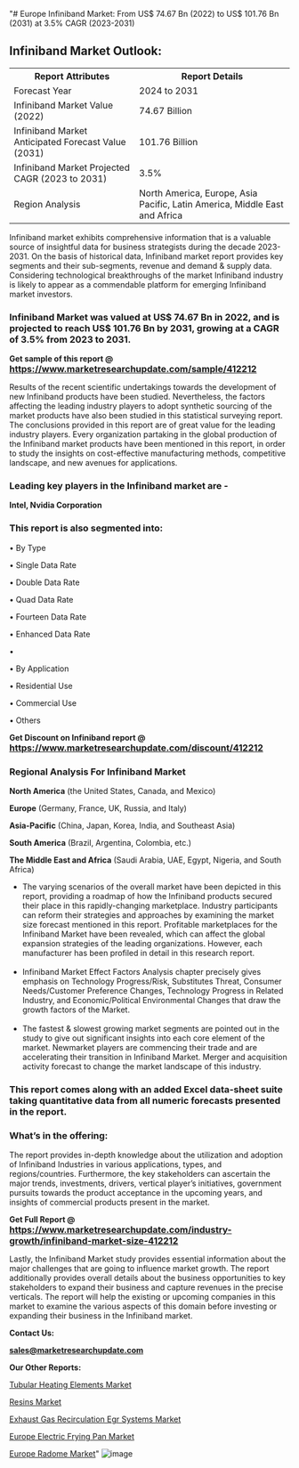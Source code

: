 "# Europe Infiniband Market: From US$ 74.67 Bn (2022) to US$ 101.76 Bn (2031) at 3.5% CAGR (2023-2031)

<html>
<body>

<h2>Infiniband Market Outlook:</h2>

<table>
  <tr>
    <th>Report Attributes</th>
    <th>Report Details</th>
  </tr>
  <tr>
    <td>Forecast Year</td>
    <td>2024 to 2031</td>
  </tr>
  <tr>
    <td>Infiniband Market Value (2022)</td>
    <td>74.67 Billion</td>
  </tr>
  <tr>
    <td>Infiniband Market Anticipated Forecast Value (2031)</td>
    <td>101.76 Billion</td>
  </tr>
  <tr>
    <td>Infiniband Market Projected CAGR (2023 to 2031)</td>
    <td>3.5%</td>
  </tr>
  <tr>
    <td>Region Analysis</td>
    <td>North America, Europe, Asia Pacific, Latin America, Middle East and Africa</td>
  </tr>
</table>

</body>
</html>

Infiniband market exhibits comprehensive information that is a valuable source of insightful data for business strategists during the decade 2023-2031. On the basis of historical data, Infiniband market report provides key segments and their sub-segments, revenue and demand &amp; supply data. Considering technological breakthroughs of the market Infiniband industry is likely to appear as a commendable platform for emerging Infiniband market investors.

<strong><h3>Infiniband Market was valued at US$ 74.67 Bn in 2022, and is projected to reach US$ 101.76 Bn by 2031, growing at a CAGR of 3.5% from 2023 to 2031.</h3></strong>

<strong>Get sample of this report @ <a href=https://www.marketresearchupdate.com/sample/412212><font size=3 color=#0000ff>https://www.marketresearchupdate.com/sample/412212</font></a></strong>

Results of the recent scientific undertakings towards the development of new Infiniband products have been studied. Nevertheless, the factors affecting the leading industry players to adopt synthetic sourcing of the market products have also been studied in this statistical surveying report. The conclusions provided in this report are of great value for the leading industry players. Every organization partaking in the global production of the Infiniband market products have been mentioned in this report, in order to study the insights on cost-effective manufacturing methods, competitive landscape, and new avenues for applications.

<strong><h3>Leading key players in the Infiniband market are -</h3></strong>

<strong>Intel, Nvidia Corporation</strong>

<strong><h3>This report is also segmented into:</h3></strong>

• By Type

• Single Data Rate

• Double Data Rate

• Quad Data Rate

• Fourteen Data Rate

• Enhanced Data Rate

• 

• By Application

• Residential Use

• Commercial Use

• Others

<strong>Get Discount on Infiniband report @ <a href=https://www.marketresearchupdate.com/discount/412212><font size=3 color=#0000ff>https://www.marketresearchupdate.com/discount/412212</font></a></strong>

<strong><h3>Regional Analysis For Infiniband Market</h3></strong>

<strong>North America</strong> (the United States, Canada, and Mexico)

<strong>Europe</strong> (Germany, France, UK, Russia, and Italy)

<strong>Asia-Pacific</strong> (China, Japan, Korea, India, and Southeast Asia)

<strong>South America</strong> (Brazil, Argentina, Colombia, etc.)

<strong>The Middle East and Africa</strong> (Saudi Arabia, UAE, Egypt, Nigeria, and South Africa)

<ul>
  <li>The varying scenarios of the overall market have been depicted in this report, providing a roadmap of how the Infiniband products secured their place in this rapidly-changing marketplace. Industry participants can reform their strategies and approaches by examining the market size forecast mentioned in this report. Profitable marketplaces for the Infiniband Market have been revealed, which can affect the global expansion strategies of the leading organizations. However, each manufacturer has been profiled in detail in this research report.</li><br>
  <li>Infiniband Market Effect Factors Analysis chapter precisely gives emphasis on Technology Progress/Risk, Substitutes Threat, Consumer Needs/Customer Preference Changes, Technology Progress in Related Industry, and Economic/Political Environmental Changes that draw the growth factors of the Market.</li><br>
  <li>The fastest &amp; slowest growing market segments are pointed out in the study to give out significant insights into each core element of the market. Newmarket players are commencing their trade and are accelerating their transition in Infiniband Market. Merger and acquisition activity forecast to change the market landscape of this industry.</li>
</ul>
<strong><h3>This report comes along with an added Excel data-sheet suite taking quantitative data from all numeric forecasts presented in the report.</h3></strong>

<strong><h3>What’s in the offering:</h3></strong> The report provides in-depth knowledge about the utilization and adoption of Infiniband Industries in various applications, types, and regions/countries. Furthermore, the key stakeholders can ascertain the major trends, investments, drivers, vertical player’s initiatives, government pursuits towards the product acceptance in the upcoming years, and insights of commercial products present in the market.

<strong>Get Full Report @ <a href=https://www.marketresearchupdate.com/industry-growth/infiniband-market-size-412212><font size=3 color=#0000ff>https://www.marketresearchupdate.com/industry-growth/infiniband-market-size-412212</font></a></strong>

Lastly, the Infiniband Market study provides essential information about the major challenges that are going to influence market growth. The report additionally provides overall details about the business opportunities to key stakeholders to expand their business and capture revenues in the precise verticals. The report will help the existing or upcoming companies in this market to examine the various aspects of this domain before investing or expanding their business in the Infiniband market.

<strong>Contact Us:</strong>

<strong>sales@marketresearchupdate.com</strong>

<strong>Our Other Reports:</strong>

<a href=https://www.linkedin.com/pulse/tubular-heating-elements-market-latest-report>Tubular Heating Elements Market</a>

<a href=https://www.linkedin.com/pulse/resins-market-2023-top-key-players-types-applications>Resins Market</a>

<a href=https://www.linkedin.com/pulse/exhaust-gas-recirculation-egr-systems-market-sizing-up>Exhaust Gas Recirculation Egr Systems Market</a>

<a href=https://www.linkedin.com/pulse/europe-electric-frying-pan-market-2030-industry>Europe Electric Frying Pan Market</a>

<a href=https://www.linkedin.com/pulse/europe-radome-market-2023-pointing-capture-largest>Europe Radome Market</a>"
![image](https://github.com/rutujamande/Market-Report-Analysis/assets/158454097/d6f870cc-5709-4084-b57e-72175c67437d)
